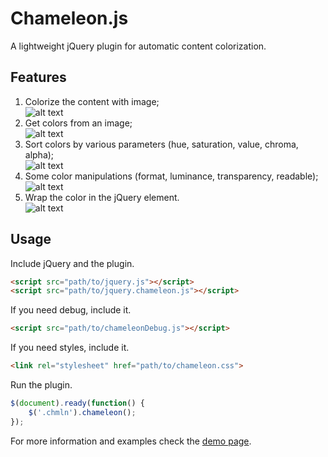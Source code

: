 [colorize]: http://localhost/~vadimfedorov/vadimfedorov.ru/wp-content/themes/mytwentysixteen/modules/chameleon_js/img/examples/colorize.png "Colorize content"
[getImageColors]: http://localhost/~vadimfedorov/vadimfedorov.ru/wp-content/themes/mytwentysixteen/modules/chameleon_js/img/examples/getImageColors.png "Get image colors"
[sortColors]: http://localhost/~vadimfedorov/vadimfedorov.ru/wp-content/themes/mytwentysixteen/modules/chameleon_js/img/examples/sortColors.png "Sort colors"
[colorObject]: http://localhost/~vadimfedorov/vadimfedorov.ru/wp-content/themes/mytwentysixteen/modules/chameleon_js/img/examples/colorObject.png "Get detailed color object"
[wrapColor]: http://localhost/~vadimfedorov/vadimfedorov.ru/wp-content/themes/mytwentysixteen/modules/chameleon_js/img/examples/wrapColor.png "Wrap color in jQuery element"

# Chameleon.js

A lightweight jQuery plugin for automatic content colorization.

## Features
1. Colorize the content with image;  
![alt text][colorize]
2. Get colors from an image;  
![alt text][getImageColors]
3. Sort colors by various parameters (hue, saturation, value, chroma, alpha);  
![alt text][sortColors]
4. Some color manipulations (format, luminance, transparency, readable);  
![alt text][colorObject]
5. Wrap the color in the jQuery element.  
![alt text][wrapColor]

## Usage

Include jQuery and the plugin.
```html
<script src="path/to/jquery.js"></script>
<script src="path/to/jquery.chameleon.js"></script>
```

If you need debug, include it.
```html
<script src="path/to/chameleonDebug.js"></script>
```

If you need styles, include it.
```html
<link rel="stylesheet" href="path/to/chameleon.css">
```

Run the plugin.
```javascript
$(document).ready(function() {
    $('.chmln').chameleon();
});
```


For more information and examples check the [demo page](https://vadimfedorov.ru/lab/chameleon_js).